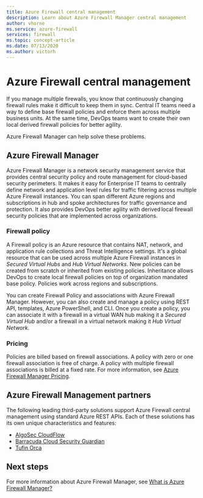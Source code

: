 ```yaml
---
title: Azure Firewall central management
description: Learn about Azure Firewall Manager central management
author: vhorne
ms.service: azure-firewall
services: firewall
ms.topic: concept-article
ms.date: 07/13/2020
ms.author: victorh
---
```


# Azure Firewall central management

If you manage multiple firewalls, you know that continuously changing firewall rules make it difficult to keep them in sync. Central IT teams need a way to define base firewall policies and enforce them across multiple business units. At the same time, DevOps teams want to create their own local derived firewall policies for better agility.

Azure Firewall Manager can help solve these problems.


## Azure Firewall Manager

Azure Firewall Manager is a network security management service that provides central security policy and route management for cloud-based security perimeters. It makes it easy for Enterprise IT teams to centrally define network and application level rules for traffic filtering across multiple Azure Firewall instances. You can span different Azure regions and subscriptions in hub and spoke architectures for traffic governance and protection. It also provides DevOps better agility with derived local firewall security policies that are implemented across organizations.

### Firewall policy

A Firewall policy is an Azure resource that contains NAT, network, and application rule collections and Threat Intelligence settings. It's a global resource that can be used across multiple Azure Firewall instances in *Secured Virtual Hubs* and *Hub Virtual Networks*. New policies can be created from scratch or inherited from existing policies. Inheritance allows DevOps to create local firewall policies on top of organization mandated base policy. Policies work across regions and subscriptions.
 
You can create Firewall Policy and associations with Azure Firewall Manager. However, you can also create and manage a policy using REST API, templates, Azure PowerShell, and CLI. Once you create a policy, you can  associate it with a firewall in a virtual WAN hub making it a *Secured Virtual Hub* and/or a firewall in a virtual network making it *Hub Virtual Network*.

### Pricing

Policies are billed based on firewall associations. A policy with zero or one firewall association is free of charge. A policy with multiple firewall associations is billed at a fixed rate. For more information, see [Azure Firewall Manager Pricing](https://azure.microsoft.com/pricing/details/firewall-manager/).

## Azure Firewall Management partners

The following leading third-party solutions support Azure Firewall central management using standard Azure REST APIs. Each of these solutions has its own unique characteristics and features:

- [AlgoSec CloudFlow](https://www.algosec.com/azure/) 
- [Barracuda Cloud Security Guardian](https://www.barracuda.com/solutions/azure)
- [Tufin Orca](https://www.tufin.com/products/tufin-orca)


## Next steps

For more information about Azure Firewall Manager, see [What is Azure Firewall Manager?](../firewall-manager/overview.md)
